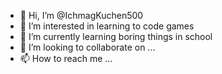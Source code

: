- 👋 Hi, I’m @IchmagKuchen500
- 👀 I’m interested in learning to code games
- 🌱 I’m currently learning boring things in school
- 💞️ I’m looking to collaborate on ...
- 📫 How to reach me ...

<!---
IchmagKuchen500/IchmagKuchen500 is a ✨ special ✨ repository because its `README.md` (this file) appears on your GitHub profile.
You can click the Preview link to take a look at your changes.
--->

